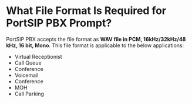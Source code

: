 # What File Format Is Required for PortSIP PBX Prompt?

PortSIP PBX accepts the file format as  **WAV file in PCM, 16kHz/32kHz/48 kHz, 16 bit, Mono**. This file format is applicable to the below applications:

* Virtual Receptionist
* Call Queue
* Conference
* Voicemail
* Conference
* MOH
* Call Parking
